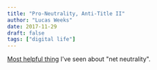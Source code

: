 ```yaml
---
title: "Pro-Neutrality, Anti-Title II"
author: "Lucas Weeks"
date: 2017-11-29
draft: false
tags: ["digital life"]
---
```


[Most helpful thing](https://stratechery.com/2017/pro-neutrality-anti-title-ii/#memberful_done) I've seen about "net neutrality".
